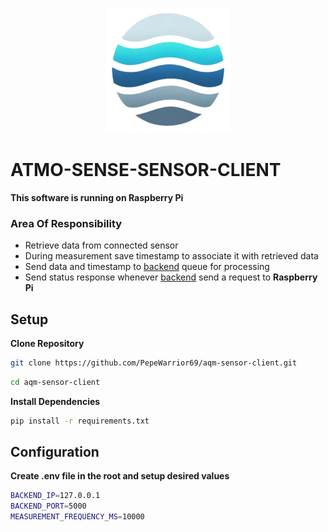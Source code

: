<p align="center">
  <a href="https://github.com/DAWN-LV/aqm-backend" target="blank"><img src="https://github.com/DAWN-LV/aqm-backend/blob/master/src/common/images/Logo.png?raw=true" width="200" alt="AQM Logo" /></a>
</p>

# ATMO-SENSE-SENSOR-CLIENT
**This software is running on Raspberry Pi**

### Area Of Responsibility
* Retrieve data from connected sensor
* During measurement save timestamp to associate it with retrieved data
* Send data and timestamp to [backend](https://github.com/DAWN-LV/aqm-backend) queue for processing
* Send status response whenever [backend](https://github.com/DAWN-LV/aqm-backend) send a request to **Raspberry Pi**

## Setup
**Clone Repository**
```bash
git clone https://github.com/PepeWarrior69/aqm-sensor-client.git
```
```bash
cd aqm-sensor-client
```
**Install Dependencies**
```bash
pip install -r requirements.txt
```

## Configuration
**Create .env file in the root and setup desired values**
```bash
BACKEND_IP=127.0.0.1
BACKEND_PORT=5000
MEASUREMENT_FREQUENCY_MS=10000
```

